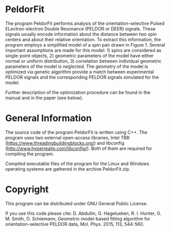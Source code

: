 PeldorFit
=========

The program PeldorFit performs analysis of the orientation-selective Pulsed ELectron-electron Double Resonance (PELDOR or DEER) signals. These signals usually encode information about the distance between two spin centers and about their relative orientation. To extract this information, the program employs a simplified model of a spin pair drawn in Figure 1. Several important assumptions are made for this model: 1) spins are considered as single-point objects, 2) geometric parameters of the model have either normal or uniform distribution, 3) correlation between individual geometric parameters of the model is neglected.
The geometry of the model is optimized via genetic algprithm provide a match between experimental PELDOR signals and the corresponding PELDOR signals simulated for the model.  

Further description of the optimization procedure can be found in the manual and in the paper (see below).

General Information
=========
The source code of the program PeldorFit is written using C++. The program uses two external open-access libraries, Intel TBB (https://www.threadingbuildingblocks.org/) and libconfig (http://www.hyperrealm.com/libconfig/). Both of them are required for compiling the program.

Compiled executable files of the program for the Linux and Windows operating systems are gathered in the archive PeldorFit.zip.

Copyright
=========
This program can be distributed under GNU General Public License.

If you use this code please cite:
D. Abdullin, G. Hagelueken, R. I. Hunter, G. M. Smith, O. Schiemann, Geometric model-based fitting algorithm for orientation-selective PELDOR data, Mol. Phys. 2015, 113, 544-560.
